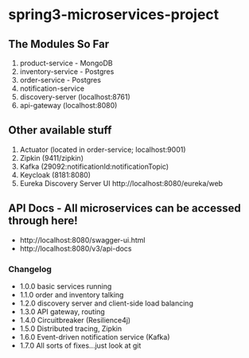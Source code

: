 # spring3-microservices-project

## The Modules So Far
1. product-service - MongoDB
2. inventory-service - Postgres
3. order-service - Postgres
4. notification-service
5. discovery-server (localhost:8761)
6. api-gateway (localhost:8080)

## Other available stuff
1. Actuator (located in order-service; localhost:9001)
2. Zipkin (9411/zipkin)
3. Kafka (29092:notificationId:notificationTopic)
4. Keycloak (8181:8080)
5. Eureka Discovery Server UI http://localhost:8080/eureka/web

## API Docs - All microservices can be accessed through here!
- http://localhost:8080/swagger-ui.html
- http://localhost:8080/v3/api-docs

### Changelog
- 1.0.0 basic services running
- 1.1.0 order and inventory talking
- 1.2.0 discovery server and client-side load balancing
- 1.3.0 API gateway, routing
- 1.4.0 Circuitbreaker (Resilience4j)
- 1.5.0 Distributed tracing, Zipkin
- 1.6.0 Event-driven notification service (Kafka)
- 1.7.0 All sorts of fixes...just look at git